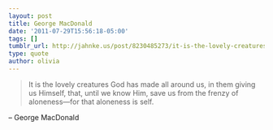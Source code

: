 ```yaml
---
layout: post
title: George MacDonald
date: '2011-07-29T15:56:18-05:00'
tags: []
tumblr_url: http://jahnke.us/post/8230485273/it-is-the-lovely-creatures-god-has-made-all-around
type: quote
author: olivia
---
```


> It is the lovely creatures God has made all around us, in them giving us Himself, that, until we know Him, save us from the frenzy of aloneness—for that aloneness is self.

– George MacDonald
